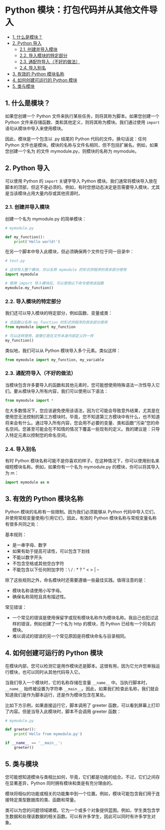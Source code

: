 # Python 模块：打包代码并从其他文件导入<!-- omit in toc -->

- [1. 什么是模块？](#1-什么是模块)
- [2. Python 导入](#2-python-导入)
  - [2.1. 创建并导入模块](#21-创建并导入模块)
  - [2.2. 导入模块的特定部分](#22-导入模块的特定部分)
  - [2.3. 通配符导入（不好的做法）](#23-通配符导入不好的做法)
  - [2.4. 导入别名](#24-导入别名)
- [3. 有效的 Python 模块名称](#3-有效的-python-模块名称)
- [4. 如何创建可运行的 Python 模块](#4-如何创建可运行的-python-模块)
- [5. 类与模块](#5-类与模块)

## 1. 什么是模块？

如果您创建一个 Python 文件来执行某些任务，则将其称为脚本。如果您创建一个 Python 文件来存储函数、类和其他定义，则将其称为模块。我们通过使用 `import` 语句从模块中导入来使用模块。

因此，模块是一个包含以 .py 结尾的 Python 代码的文件。换句话说：任何 Python 文件也是模块。模块的名称与文件名相同，但不包括扩展名。例如，如果您创建一个名为 的文件 mymodule.py，则模块的名称为 mymodule。

## 2. Python 导入

可以使用 Python 的 `import` 关键字导入 Python 模块。我们通常将模块导入放在脚本的顶部，但这不是必须的。例如，有时您想动态决定是否需要导入模块，尤其是当该模块占用大量内存或其他资源时。

### 2.1. 创建并导入模块

创建一个名为 mymodule.py 的简单模块：

```py
# mymodule.py

def my_function():
    print('Hello world!')
```

在另一个脚本中导入此模块，但必须确保两个文件位于同一目录中：

```py
# test.py

# 这将导入整个模块，并以名称 mymodule 的形式供程序的其余部分使用
import mymodule

# 使用 import 导入模块后，可以使用以下命令使用该函数
mymodule.my_function()
```

### 2.2. 导入模块的特定部分

我们还可以导入模块的特定部分，例如函数、变量或类：

```py
# 该函数以名称 my_function 的形式供程序的其余部分使用
from mymodule import my_function

# 可以这样使用，就像它是在文件本身内部定义的一样
my_function()
```

类似地，我们可以从 Python 模块导入多个元素。类似这样：

```py
from mymodule import my_function, my_variable
```

### 2.3. 通配符导入（不好的做法）

当模块包含许多要导入的函数和其他元素时，您可能想使用特殊语法一次性导入它们。要从模块导入所有内容，我们可以使用以下语法：

```py
from mymodule import *
```

在大多数情况下，您应该避免使用该语法，因为它可能会导致意外结果，尤其是在使用您无法控制的第三方模块时。毕竟，您不知道第三方模块中有什么，也不知道将来会有什么。通过导入所有内容，您会用不必要的变量、类和函数“污染”您的命名空间。您甚至可能会在不知情的情况下覆盖一些现有的定义。我的建议是：只导入特定元素以控制您的命名空间。

### 2.4. 导入别名

有时 Python 模块名称可能不是你喜欢的样子。在这种情况下，你可以使用别名来缩短模块名称。例如，如果你有一个名为 mymodule.py 的模块，你可以将其导入为 m：

```py
import mymodule as m
```

## 3. 有效的 Python 模块名称

Python 模块的名称有一些限制。因为我们必须能够从 Python 代码中导入它们，并使用常规变量使用/引用它们，因此，有效的 Python 模块名称与常规变量名称有很多共同之处：

基本规则：

-   是一串字母、数字
-   如果有助于提高可读性，可以包含下划线
-   不能以数字开头
-   不包含空格或其他空白字符
-   不能包含以下任何附加字符：\ / : \* ? ” < > | –

除了这些规则之外，命名模块时还需要遵循一些最佳实践。值得注意的是：

-   模块名称请使用小写字母。
-   确保名称简短且具有描述性。

常见错误：

-   一个常见的错误是使用保留字或现有模块名称作为模块名称。我自己也犯过这样的错误，例如创建了一个名为 http 的模块，而 Python 已经有一个同名的模块。
-   难以调试的错误的另一个常见原因是将模块命名与目录相同。

## 4. 如何创建可运行的 Python 模块

在模块内部，您可以检测它是用作模块还是脚本。这很有用，因为它允许您单独运行模块，也可以同时从其他代码导入它。

当我们导入一个模块时，它的名称存储在变量 `__name__` 中。当执行脚本时， `__name__` 始终被设置为字符串 `__main__`。因此，如果我们检查此名称，我们就会知道我们是作为脚本运行，还是作为模块包含在某处。

比如下方示例，如果直接运行它，脚本调用了 greeter 函数，可以看到屏幕上打印了内容。但是当导入此模块时，脚本不会调用 greeter 函数：

```py
# mymodule.py

def greeter():
    print('Hello from mymodule.py')

if __name__ == '__main__':
    greeter()
```

## 5. 类与模块

您可能想知道模块与类相比如何，毕竟，它们都是功能的组合。不过，它们之间存在显著差异，Python 同时拥有模块和类是有充分理由的。

模块将相似的功能或相关的功能集中到一个位置。例如，模块可能包含我们用于连接特定类型数据库的类、函数和常量。

类可以为您的问题领域建模。它为一个或多个对象提供蓝图。例如，学生类包含学生数据和处理该数据的相关函数。可以有许多学生，因此可以同时有许多学生对象。
